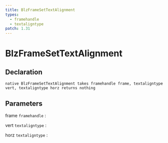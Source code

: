 ```yaml
---
title: BlzFrameSetTextAlignment
types:
  - framehandle
  - textaligntype
patch: 1.31
---
```


# BlzFrameSetTextAlignment

## Declaration

```jass
native BlzFrameSetTextAlignment takes framehandle frame, textaligntype vert, textaligntype horz returns nothing
```

## Parameters
frame `framehandle`
: 

vert `textaligntype`
: 

horz `textaligntype`
: 
